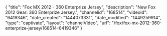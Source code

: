 {
    "title": "Fox MX 2012 - 360 Enterprize Jersey",
    "description": "New Fox 2012 Gear: 360 Enterprize Jersey.",
    "channelid": "168514",
    "videoid": "6419346",
    "date_created": "1444073331",
    "date_modified": "1449259914",
    "type": "captivate",
    "layout": "channelVideo",
    "url": "\/fox\/fox-mx-2012-360-enterprize-jersey\/168514-6419346"
}